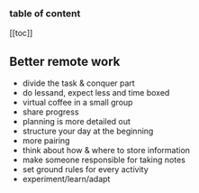 <div align="center">
    <span class="iconify" data-icon="carbon:time-plot" width="100"></span>
</div>

<h3>table of content</h3>

[[toc]]
## Better remote work
- divide the task & conquer part
- do lessand, expect less and time boxed
- virtual coffee in a small group
- share progress
- planning is more detailed out
- structure your day at the beginning
- more pairing
- think about how & where to store information
- make someone responsible for taking notes
- set ground rules for every activity
- experiment/learn/adapt
  




